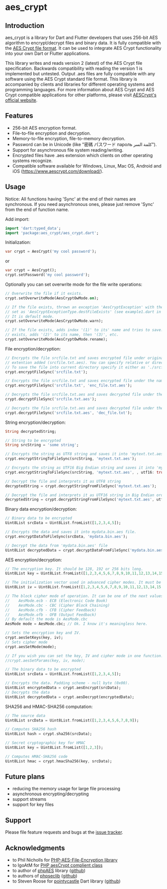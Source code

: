 # aes_crypt 

## Introduction

aes_crypt is a library for Dart and Flutter developers
that uses 256-bit AES algorithm to encrypt/decrypt files and binary data. 
It is fully compatible with the 
[AES Crypt file format](https://www.aescrypt.com/aes_file_format.html).
It can be used to integrate AES Crypt functionality into your own Dart or Flutter applications.

This library writes and reads version 2 (latest) of the AES Crypt file specification. Backwards compatibility 
with reading the version 1 is implemented but untested. 
Output .aes files are fully compatible with any software using the AES Crypt standard file format.
This library is accompanied by clients and libraries for different operating systems
and programming languages.
For more information about AES Crypt and AES Crypt compatible 
applications for other platforms, please visit [AESCrypt's official website](https://www.aescrypt.com).  
 
## Features

- 256-bit AES encryption format.
- File-to-file encryption and decryption.
- Memory-to-file encryption, file-to-memory decryption.
- Password can be in Unicode (like "密碼 パスワード пароль كلمة السر").
- Support for asynchronous file system reading/writing.
- Encrypted files have .aes extension which clients on other operating systems recognize.
- Compatible software available for Windows, Linux, Mac OS, Android and iOS 
(https://www.aescrypt.com/download/).

## Usage

Notice: All functions having 'Sync' at the end of their names are synchronous.
If you need asynchronous ones, please just remove 'Sync' from the end of function name.

Add import:
```dart
import 'dart:typed_data';
import 'package:aes_crypt/aes_crypt.dart';
```

Initialization:
```dart
var crypt = AesCrypt('my cool password');
```
or
```dart
var crypt = AesCrypt();
crypt.setPassword('my cool password');
```

Optionally you can set overwrite mode for the file write operations:
```dart
// Overwrite the file if it exists.
crypt.setOverwriteMode(AesCryptOwMode.on);

// If the file exists, thrown an exception 'AesCryptException' with the 'type' property
// set as 'AesCryptExceptionType.destFileExists' (see example1.dart in 'example' folder).
// It is default mode.
crypt.setOverwriteMode(AesCryptOwMode.warn);

// If the file exists, adds index '(1)' to its' name and tries to save. If such file also 
// exists, adds '(2)' to its name, then '(3)', etc. 
crypt.setOverwriteMode(AesCryptOwMode.rename);
```

File encryption/decryption:
```dart
// Encrypts the file srcfile.txt and saves encrypted file under original name with '.aes'
// extention added (srcfile.txt.aes). You can specify relative or direct path to it.
// To save the file into current directory specify it either as './srcfile.txt' or as 'srcfile.txt'.
crypt.encryptFileSync('srcfile.txt');

// Encrypts the file srcfile.txt and saves encrypted file under the name enc_file.txt.aes
crypt.encryptFileSync('srcfile.txt', 'enc_file.txt.aes');

// Decrypts the file srcfile.txt.aes and saves decrypted file under the name srcfile.txt
crypt.decryptFileSync('srcfile.txt.aes');

// Decrypts the file srcfile.txt.aes and saves decrypted file under the name dec_file.txt
crypt.decryptFileSync('srcfile.txt.aes', 'dec_file.txt');
```

String encryption/decryption:
```dart
String decryptedString;

// String to be encrypted
String srcString = 'some string';

// Encrypts the string as UTF8 string and saves it into 'mytext.txt.aes' file.
crypt.encryptStringToFileSync(srcString, 'mytext.txt.aes');

// Encrypts the string as UTF16 Big Endian string and saves it into 'mytext.txt.aes' file.
crypt.encryptStringToFileSync(srcString, 'mytext.txt.aes', , utf16: true);

// Decrypt the file and interprets it as UTF8 string
decryptedString = crypt.decryptStringFromFileSync('mytext.txt.aes');

// Decrypt the file and interprets it as UTF16 string in Big Endian order
decryptedString = crypt.decryptStringFromFileSync('mytext.txt.aes', utf16: true);
```

Binary data encryption/decryption:
```dart
// Binary data to be encrypted
Uint8List srcData = Uint8List.fromList([1,2,3,4,5]);

// Encrypts the data and saves it into mydata.bin.aes file.
crypt.encryptDataToFileSync(srcData, 'mydata.bin.aes');

// Decrypt the data from 'mydata.bin.aes' file
Uint8List decryptedData = crypt.decryptDataFromFileSync('mydata.bin.aes');
```

AES encryption/decryption:
```dart
// The encryption key. It should be 128, 192 or 256 bits long.
Uint8List key = Uint8List.fromList([1,2,3,4,5,6,7,8,9,10,11,12,13,14,15,16]); // 128 bits

// The initialization vector used in advanced cipher modes. It must be 128 bits long.
Uint8List iv = Uint8List.fromList([1,2,3,4,5,6,7,8,9,10,11,12,13,14,15,16]);

// The block cipher mode of operation. It can be one of the next values:
//    AesMode.ecb - ECB (Electronic Code Book)
//    AesMode.cbc - CBC (Cipher Block Chaining)
//    AesMode.cfb - CFB (Cipher Feedback)
//    AesMode.ofb - OFB (Output Feedback)
// By default the mode is AesMode.cbc
AesMode mode = AesMode.cbc; // Ok. I know it's meaningless here.

// Sets the encryption key and IV.
crypt.aesSetKeys(key, iv);
// Sets cipher mode
crypt.aesSetMode(mode);

// If you wish you can set the key, IV and cipher mode in one function.
//crypt.aesSetParams(key, iv, mode);

// The binary data to be encrypted
Uint8List srcData = Uint8List.fromList([1,2,3,4,5]);

// Encrypts the data. Padding scheme - null byte (0x00).
Uint8List encryptedData = crypt.aesEncrypt(srcData);
// Decrypts the data
Uint8List decryptedData = crypt.aesDecrypt(encryptedData);
```

SHA256 and HMAC-SHA256 computation:
```dart
// The source data
Uint8List srcData = Uint8List.fromList([1,2,3,4,5,6,7,8,9]);

// Computes SHA256 hash
Uint8List hash = crypt.sha256(srcData);

// Secret cryptographic key for HMAC
Uint8List key = Uint8List.fromList([1,2,3]);

// Computes HMAC-SHA256 code
Uint8List hmac = crypt.hmacSha256(key, srcData);
```


## Future plans

- reducing the memory usage for large file processing
- asynchronous encrypting/decrypting
- support streams
- support for key files

## Support

Please file feature requests and bugs at the [issue tracker][tracker].

[tracker]: http://example.com/issues/replaceme

## Acknowledgments

- to Phil Nicholls for [PHP-AES-File-Encryption library](https://github.com/philios33/PHP-AES-File-Encryption) 
- to IgoAtM for [PHP aesCrypt complient class](https://forums.packetizer.com/viewtopic.php?f=72&t=403)
- to author of [phpAES](http://www.phpaes.com) library ([github](https://github.com/phillipsdata/phpaes))
- to authors of [phpseclib](http://phpseclib.sourceforge.net/) ([github](https://github.com/phpseclib/phpseclib))
- to Steven Roose for [pointycastle](https://pub.dev/packages/pointycastle) Dart library ([github](https://github.com/PointyCastle/pointycastle))

